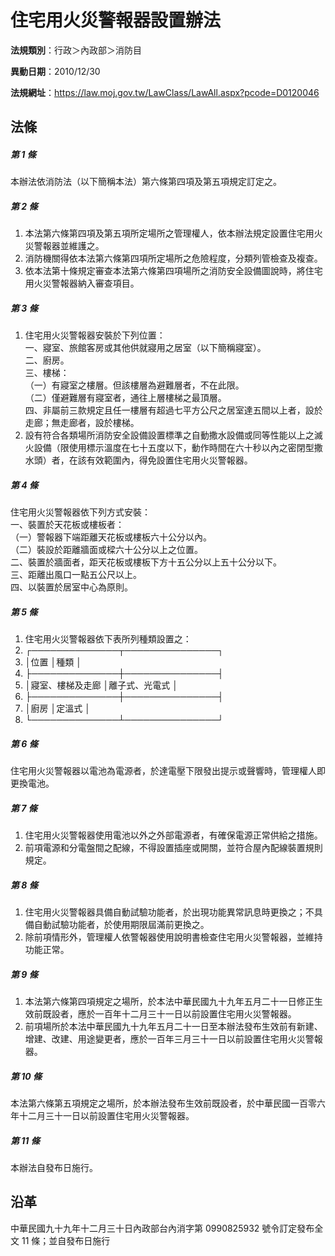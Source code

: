 # 住宅用火災警報器設置辦法




**法規類別**：行政＞內政部＞消防目

**異動日期**：2010/12/30  

**法規網址**：https://law.moj.gov.tw/LawClass/LawAll.aspx?pcode=D0120046



## 法條
##### 第 1 條
本辦法依消防法（以下簡稱本法）第六條第四項及第五項規定訂定之。

##### 第 2 條
1. 本法第六條第四項及第五項所定場所之管理權人，依本辦法規定設置住宅用火災警報器並維護之。
1. 消防機關得依本法第六條第四項所定場所之危險程度，分類列管檢查及複查。
1. 依本法第十條規定審查本法第六條第四項場所之消防安全設備圖說時，將住宅用火災警報器納入審查項目。

##### 第 3 條
1. 住宅用火災警報器安裝於下列位置：  
一、寢室、旅館客房或其他供就寢用之居室（以下簡稱寢室）。  
二、廚房。  
三、樓梯：  
（一）有寢室之樓層。但該樓層為避難層者，不在此限。  
（二）僅避難層有寢室者，通往上層樓梯之最頂層。  
四、非屬前三款規定且任一樓層有超過七平方公尺之居室達五間以上者，設於走廊；無走廊者，設於樓梯。
1. 設有符合各類場所消防安全設備設置標準之自動撒水設備或同等性能以上之滅火設備（限使用標示溫度在七十五度以下，動作時間在六十秒以內之密閉型撒水頭）者，在該有效範圍內，得免設置住宅用火災警報器。

##### 第 4 條
住宅用火災警報器依下列方式安裝：  
一、裝置於天花板或樓板者：  
（一）警報器下端距離天花板或樓板六十公分以內。  
（二）裝設於距離牆面或樑六十公分以上之位置。  
二、裝置於牆面者，距天花板或樓板下方十五公分以上五十公分以下。  
三、距離出風口一點五公尺以上。  
四、以裝置於居室中心為原則。

##### 第 5 條
1. 住宅用火災警報器依下表所列種類設置之：
1. ┌──────────────┬───────────────┐
1. │位置                        │種類                          │
1. ├──────────────┼───────────────┤
1. │寢室、樓梯及走廊            │離子式、光電式                │
1. ├──────────────┼───────────────┤
1. │廚房                        │定溫式                        │
1. └──────────────┴───────────────┘

##### 第 6 條
住宅用火災警報器以電池為電源者，於達電壓下限發出提示或聲響時，管理權人即更換電池。

##### 第 7 條
1. 住宅用火災警報器使用電池以外之外部電源者，有確保電源正常供給之措施。
1. 前項電源和分電盤間之配線，不得設置插座或開關，並符合屋內配線裝置規則規定。

##### 第 8 條
1. 住宅用火災警報器具備自動試驗功能者，於出現功能異常訊息時更換之；不具備自動試驗功能者，於使用期限屆滿前更換之。
1. 除前項情形外，管理權人依警報器使用說明書檢查住宅用火災警報器，並維持功能正常。

##### 第 9 條
1. 本法第六條第四項規定之場所，於本法中華民國九十九年五月二十一日修正生效前既設者，應於一百年十二月三十一日以前設置住宅用火災警報器。
1. 前項場所於本法中華民國九十九年五月二十一日至本辦法發布生效前有新建、增建、改建、用途變更者，應於一百年三月三十一日以前設置住宅用火災警報器。

##### 第 10 條
本法第六條第五項規定之場所，於本辦法發布生效前既設者，於中華民國一百零六年十二月三十一日以前設置住宅用火災警報器。

##### 第 11 條
本辦法自發布日施行。

## 沿革
中華民國九十九年十二月三十日內政部台內消字第 0990825932 號令訂定發布全文 11 條；並自發布日施行
